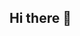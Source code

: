## Hi there 👋

<!--

I’m Prachiti — an engineering student learning C++ and Data Structures & Algorithms.  
This is my space to log my daily coding practice, share mini projects, and grow my skills step by step.  

✨ *Code. Learn. Repeat.*  
🚀 *Building my foundations for Google and beyond.*

Let’s connect & grow together! 🌱

**PrachitiSolkar24/PrachitiSolkar24** is a ✨ _special_ ✨ repository because its `README.md` (this file) appears on your GitHub profile.

Here are some ideas to get you started:

- 🔭 I’m currently working on ...
- 🌱 I’m currently learning ...
- 👯 I’m looking to collaborate on ...
- 🤔 I’m looking for help with ...
- 💬 Ask me about ...
- 📫 How to reach me: ...
- 😄 Pronouns: ...
- ⚡ Fun fact: ...
-->
